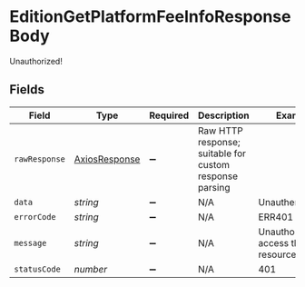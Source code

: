 # EditionGetPlatformFeeInfoResponseBody

Unauthorized!


## Fields

| Field                                                   | Type                                                    | Required                                                | Description                                             | Example                                                 |
| ------------------------------------------------------- | ------------------------------------------------------- | ------------------------------------------------------- | ------------------------------------------------------- | ------------------------------------------------------- |
| `rawResponse`                                           | [AxiosResponse](https://axios-http.com/docs/res_schema) | :heavy_minus_sign:                                      | Raw HTTP response; suitable for custom response parsing |                                                         |
| `data`                                                  | *string*                                                | :heavy_minus_sign:                                      | N/A                                                     | Unauthenticated.                                        |
| `errorCode`                                             | *string*                                                | :heavy_minus_sign:                                      | N/A                                                     | ERR401                                                  |
| `message`                                               | *string*                                                | :heavy_minus_sign:                                      | N/A                                                     | Unauthorized to access this resource(s)                 |
| `statusCode`                                            | *number*                                                | :heavy_minus_sign:                                      | N/A                                                     | 401                                                     |